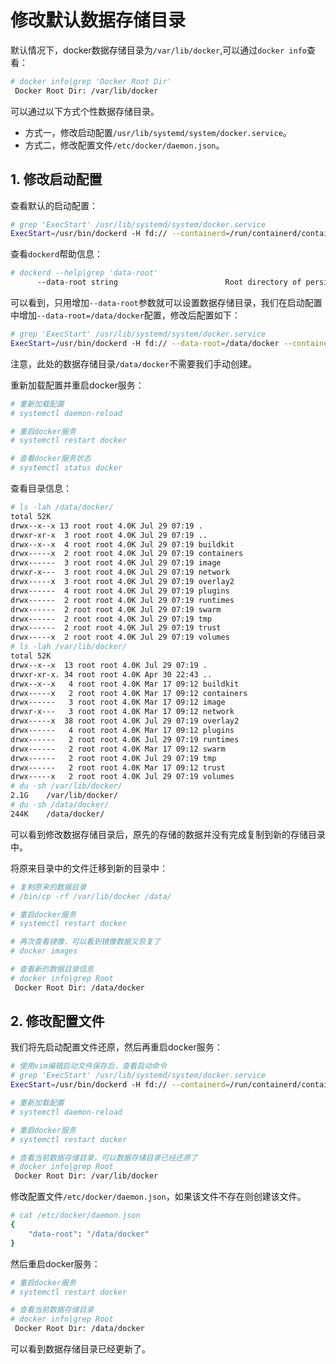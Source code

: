 # 修改默认数据存储目录

默认情况下，docker数据存储目录为`/var/lib/docker`,可以通过`docker info`查看：

```sh
# docker info|grep 'Docker Root Dir'
 Docker Root Dir: /var/lib/docker
```

可以通过以下方式个性数据存储目录。

- 方式一，修改启动配置`/usr/lib/systemd/system/docker.service`。
- 方式二，修改配置文件`/etc/docker/daemon.json`。

## 1. 修改启动配置

查看默认的启动配置：

```sh
# grep 'ExecStart' /usr/lib/systemd/system/docker.service
ExecStart=/usr/bin/dockerd -H fd:// --containerd=/run/containerd/containerd.sock
```

查看`dockerd`帮助信息：

```sh
# dockerd --help|grep 'data-root'
      --data-root string                        Root directory of persistent Docker state (default "/var/lib/docker")
```

可以看到，只用增加`--data-root`参数就可以设置数据存储目录，我们在启动配置中增加`--data-root=/data/docker`配置，修改后配置如下：

```sh
# grep 'ExecStart' /usr/lib/systemd/system/docker.service
ExecStart=/usr/bin/dockerd -H fd:// --data-root=/data/docker --containerd=/run/containerd/containerd.sock
```

注意，此处的数据存储目录`/data/docker`不需要我们手动创建。

重新加载配置并重启docker服务：

```sh
# 重新加载配置
# systemctl daemon-reload

# 重启docker服务
# systemctl restart docker

# 查看docker服务状态
# systemctl status docker
```



查看目录信息：

```sh
# ls -lah /data/docker/
total 52K
drwx--x--x 13 root root 4.0K Jul 29 07:19 .
drwxr-xr-x  3 root root 4.0K Jul 29 07:19 ..
drwx--x--x  4 root root 4.0K Jul 29 07:19 buildkit
drwx-----x  2 root root 4.0K Jul 29 07:19 containers
drwx------  3 root root 4.0K Jul 29 07:19 image
drwxr-x---  3 root root 4.0K Jul 29 07:19 network
drwx-----x  3 root root 4.0K Jul 29 07:19 overlay2
drwx------  4 root root 4.0K Jul 29 07:19 plugins
drwx------  2 root root 4.0K Jul 29 07:19 runtimes
drwx------  2 root root 4.0K Jul 29 07:19 swarm
drwx------  2 root root 4.0K Jul 29 07:19 tmp
drwx------  2 root root 4.0K Jul 29 07:19 trust
drwx-----x  2 root root 4.0K Jul 29 07:19 volumes
# ls -lah /var/lib/docker/
total 52K
drwx--x--x  13 root root 4.0K Jul 29 07:19 .
drwxr-xr-x. 34 root root 4.0K Apr 30 22:43 ..
drwx--x--x   4 root root 4.0K Mar 17 09:12 buildkit
drwx-----x   2 root root 4.0K Mar 17 09:12 containers
drwx------   3 root root 4.0K Mar 17 09:12 image
drwxr-x---   3 root root 4.0K Mar 17 09:12 network
drwx-----x  38 root root 4.0K Jul 29 07:19 overlay2
drwx------   4 root root 4.0K Mar 17 09:12 plugins
drwx------   2 root root 4.0K Jul 29 07:19 runtimes
drwx------   2 root root 4.0K Mar 17 09:12 swarm
drwx------   2 root root 4.0K Jul 29 07:19 tmp
drwx------   2 root root 4.0K Mar 17 09:12 trust
drwx-----x   2 root root 4.0K Jul 29 07:19 volumes
# du -sh /var/lib/docker/
2.1G	/var/lib/docker/
# du -sh /data/docker/
244K	/data/docker/
```

可以看到修改数据存储目录后，原先的存储的数据并没有完成复制到新的存储目录中。

将原来目录中的文件迁移到新的目录中：

```sh
# 复制原来的数据目录
# /bin/cp -rf /var/lib/docker /data/

# 重启docker服务
# systemctl restart docker

# 再次查看镜像，可以看到镜像数据又恢复了
# docker images

# 查看新的数据目录信息
# docker info|grep Root
 Docker Root Dir: /data/docker
```

## 2. 修改配置文件

我们将先启动配置文件还原，然后再重启docker服务：

```sh
# 使用vim编辑启动文件保存后，查看启动命令
# grep 'ExecStart' /usr/lib/systemd/system/docker.service
ExecStart=/usr/bin/dockerd -H fd:// --containerd=/run/containerd/containerd.sock

# 重新加载配置
# systemctl daemon-reload

# 重启docker服务
# systemctl restart docker

# 查看当前数据存储目录，可以数据存储目录已经还原了
# docker info|grep Root
 Docker Root Dir: /var/lib/docker
```

修改配置文件`/etc/docker/daemon.json`，如果该文件不存在则创建该文件。

```sh
# cat /etc/docker/daemon.json
{
    "data-root": "/data/docker"
}
```

然后重启docker服务：

```sh
# 重启docker服务
# systemctl restart docker

# 查看当前数据存储目录
# docker info|grep Root
 Docker Root Dir: /data/docker
```

可以看到数据存储目录已经更新了。



